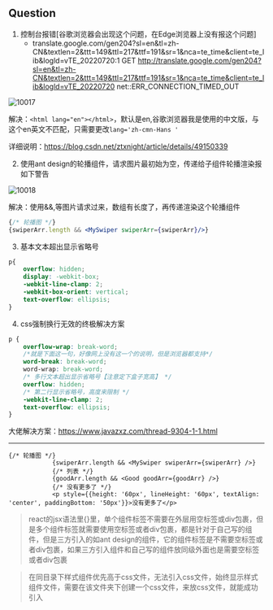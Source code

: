 
## Question

1. 控制台报错[谷歌浏览器会出现这个问题，在Edge浏览器上没有报这个问题]
   - translate.google.com/gen204?sl=en&tl=zh-CN&textlen=2&ttt=149&ttl=217&ttf=191&sr=1&nca=te_time&client=te_lib&logld=vTE_20220720:1          GET http://translate.google.com/gen204?sl=en&tl=zh-CN&textlen=2&ttt=149&ttl=217&ttf=191&sr=1&nca=te_time&client=te_lib&logld=vTE_20220720 net::ERR_CONNECTION_TIMED_OUT

![10017](https://cdn.jsdelivr.net/gh/coding327/PicGoImg@main/blog/pictures10017.png)

解决：`<html lang="en"></html>`，默认是en,谷歌浏览器我是使用的中文版，与这个en英文不匹配，只需要更改`lang='zh-cmn-Hans
'`

详细说明：https://blog.csdn.net/ztxnight/article/details/49150339

2. 使用ant design的轮播组件，请求图片最初始为空，传递给子组件轮播渲染报如下警告

![10018](https://cdn.jsdelivr.net/gh/coding327/PicGoImg@main/blog/pictures10018.png)

解决：使用&&,等图片请求过来，数组有长度了，再传递渲染这个轮播组件

```jsx
{/* 轮播图 */}
{swiperArr.length && <MySwiper swiperArr={swiperArr}/>}
```

3. 基本文本超出显示省略号
```css
p{
    overflow: hidden;
    display: -webkit-box;
    -webkit-line-clamp: 2;
    -webkit-box-orient: vertical;
    text-overflow: ellipsis;
}
```

4. css强制换行无效的终极解决方案

```css
p {
    overflow-wrap: break-word;
    /*就是下面这一句，好像网上没有这一个的说明，但是浏览器都支持*/
    word-break: break-word;
    word-wrap: break-word;
    /* 多行文本超出显示省略号【注意定下盒子宽高】 */
    overflow: hidden;
    /* 第二行显示省略号，高度来限制 */
    -webkit-line-clamp: 2;
    text-overflow: ellipsis;
}
```

大佬解决方案：https://www.javazxz.com/thread-9304-1-1.html

---
```
{/* 轮播图 */}
            {swiperArr.length && <MySwiper swiperArr={swiperArr} />}
            {/* 列表 */}
            {goodArr.length && <Good goodArr={goodArr} />}
            {/* 没有更多了 */}
            <p style={{height: '60px', lineHeight: '60px', textAlign: 'center', paddingBottom: '50px'}}>没有更多了</p>

```
> react的jsx语法里{}里，单个组件标签不需要在外层用空标签或div包裹，但是多个组件标签就需要使用空标签或者div包裹，都是针对于自己写的组件，但是三方引入的如ant design的组件，它的组件标签是不需要空标签或者div包裹，如果三方引入组件和自己写的组件放同级外面也是需要空标签或者div包裹

> 在同目录下样式组件优先高于css文件，无法引入css文件，始终显示样式组件文件，需要在该文件夹下创建一个css文件，来放css文件，就能成功引入


